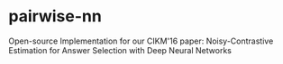# pairwise-nn
Open-source Implementation for our CIKM'16 paper: Noisy-Contrastive Estimation for Answer Selection with Deep Neural Networks
